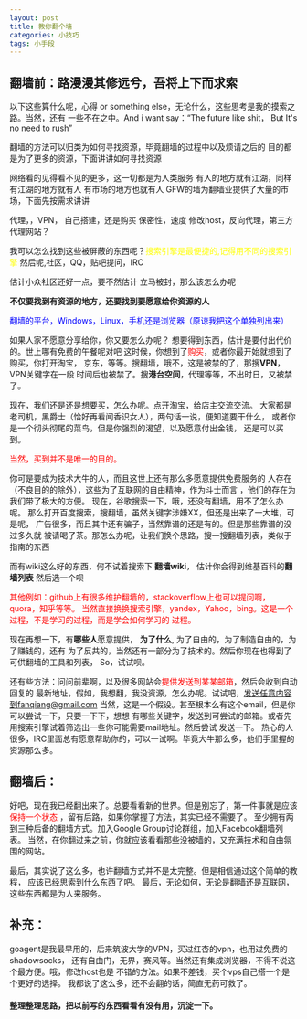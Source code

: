 ```yaml
---
layout: post
title: 教你翻个墙
categories: 小技巧
tags: 小手段
---
```


## 翻墙前：路漫漫其修远兮，吾将上下而求索

以下这些算什么呢，心得 or something else，无论什么，这些思考是我的摸索之路。当然，还有
一些不在之中。And i want say：“The future like shit， But It's no need to rush”



翻墙的方法可以归类为如何寻找资源，毕竟翻墙的过程中以及烦请之后的
目的都是为了更多的资源，下面讲讲如何寻找资源

网络看的见得看不见的更多，这一切都是为人类服务
有人的地方就有江湖，同样有江湖的地方就有人
有市场的地方也就有人
GFW的墙为翻墙业提供了大量的市场，下面先按需求讲讲

代理，，VPN， 自己搭建，还是购买
保密性，速度
修改host，反向代理，第三方代理网站？


我可以怎么找到这些被屏蔽的东西呢？<font color="yellow">搜索引擎是最便捷的,记得用不同的搜索引擎</font>
然后呢,社区，QQ，贴吧提问，IRC

估计小众社区还好一点，要不然估计
立马被封，那么该怎么办呢

**不仅要找到有资源的地方，还要找到要愿意给你资源的人**

<font color="blue"> 翻墙的平台，Windows，Linux，手机还是浏览器（原谅我把这个单独列出来）</font>

如果人家不愿意分享给你，你又要怎么办呢？
想要得到东西，估计是要付出代价的。世上哪有免费的午餐呢对吧
这时候，你想到了<font color="red">购买</font>，或者你最开始就想到了购买，你打开淘宝，
京东，等等。搜翻墙，哦不，这是被禁的了，那搜**VPN**，VPN关键字在一段
时间后也被禁了。搜**港台空间**，代理等等，不出时日，又被禁了。


现在，我们还是还是想要买，怎么办呢。点开淘宝，给店主交流交流。
大家都是老司机，黑爵士（恰好再看闻香识女人），两句话一说，便知道要干什么，
或者你是一个彻头彻尾的菜鸟，但是你强烈的渴望，以及愿意付出金钱，
还是可以买到。

<font color="red">当然，买到并不是唯一的目的。</font>

你可是要成为技术大牛的人，而且这世上还有那么多愿意提供免费服务的
人存在（不良目的的除外），这些为了互联网的自由精神，作为斗士而言
，他们的存在为我们带了极大的方便。
现在，谷歌搜索一下，哦，还没有翻墙，用不了怎么办呢。
那么打开百度搜索，搜翻墙，虽然关键字涉嫌XX，但还是出来了一大堆，可是呢，
广告很多，而且其中还有骗子，当然靠谱的还是有的。但是那些靠谱的没过多久就
被请喝了茶。那怎么办呢，让我们换个思路，搜一搜翻墙列表，类似于指南的东西

而有wiki这么好的东西，何不试着搜索下 **翻墙wiki**， 估计你会得到维基百科的**翻墙列表**
然后选一个呗

<font color = "red">
其他例如：github上有很多维护翻墙的，stackoverflow上也可以提问啊，quora，知乎等等。
当然直接换换搜索引擎，yandex，Yahoo，bing。这是一个过程，不是学习的过程，而是学会如何学习的
过程。
</font>

现在再想一下，有**哪些人**愿意提供， **为了什么**, 为了自由的，为了制造自由的，为了赚钱的，还有
为了反共的，当然还有一部分为了技术的。然后你现在也得到了可供翻墙的工具和列表，
So，试试呗。

还有些方法：问问前辈啊，以及很多网站会<font color = "red" >提供发送到某某邮箱</font>，然后会收到自动回复的
最新地址，假如，我想翻，我没资源，怎么办呢。试试吧，发送任意内容到fanqiang@gmail.com
当然，这是一个假设。甚至根本么有这个email，但是你可以尝试一下，只要一下下，想想
有哪些关键字，发送到可尝试的邮箱。或者先用搜索引擎试着筛选出一些你可能需要mail地址。然后尝试
发送一下。
热心的人很多，IRC里面总有愿意帮助你的，可以一试啊。毕竟大牛那么多，他们手里握的
资源那么多。

## 翻墙后：
好吧，现在我已经翻出来了。总要看看新的世界。但是别忘了，第一件事就是应该<font color = "red" >保持一个状态</font>
，留有后路，如果你掌握了方法，其实已经不需要了。
至少拥有两到三种后备的翻墙方式。加入Google Group讨论群组，加入Facebook翻墙列表。
当然，在你翻过来之前，你就应该看看那些没被墙的，又充满技术和自由氛围的网站。




最后，其实说了这么多，也许翻墙方式并不是太完整。但是相信通过这个简单的教程，
应该已经思索到什么东西了吧。
最后，无论如何，无论是翻墙还是互联网，这些东西都是为人来服务。



## 补充：

goagent是我最早用的，后来筑波大学的VPN，买过红杏的vpn，也用过免费的shadowsocks，
还有自由门，无界，赛风等。当然还有集成浏览器，不得不说这个最方便。哦，修改host也是
不错的方法。如果不差钱，买个vps自己搭一个是个更好的选择。
我都说了这么多，还不会翻的话，简直无药可救了。
	

#### 整理整理思路，把以前写的东西看看有没有用，沉淀一下。








